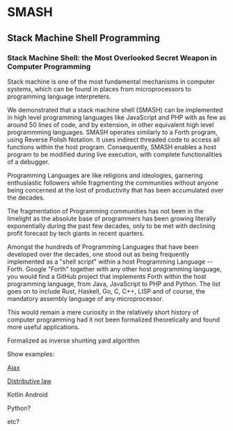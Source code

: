 # SMASH

## Stack Machine Shell Programming

### Stack Machine Shell: the Most Overlooked Secret Weapon in Computer Programming

Stack machine is one of the most fundamental mechanisms in computer systems, which can be found in places from microprocessors to programming language interpreters. 

We demonstrated that a stack machine shell (SMASH) can be implemented in high level programming languages like JavaScript and PHP with as few as around 50 lines of code, and by extension, in other equivalent high level programmming languages. SMASH operates similarly to a Forth program, using Reverse Polish Notation. It uses indirect threaded code to access all functions within the host program. Consequently, SMASH enables a host program to be modified during live execution, with complete functionalities of a debugger.

Programming Languages are like religions and ideologies, garnering enthusiastic followers while fragmenting the communities without anyone being concerned at the lost of productivity that has been accumulated over the decades. 

The fragmentation of Programming communities has not been in the limelight as the absolute base of programmers has been growing literally exponentially during the past few decades, only to be met with declining profit forecast by tech giants in recent quarters. 

Amongst the hundreds of Programming Languages that have been developed over the decades, one stood out as being frequently implemented as a "shell script" within a host Programming Language -- Forth. Google "Forth" together with any other host programming language, you would find a GitHub project that implements Forth within the host programming language, from Java, JavaScript to PHP and Python. The list goes on to include Rust, Haskell, Go, C, C++, LISP and of course, the mandatory assembly language of any microprocessor. 


This would remain a mere curiosity in the relatively short history of computer programming had it not been formalized theoretically and found more useful applications. 

Formalized as inverse shunting yard algorithm

Show examples:

[ Ajax ](http://5gl.epizy.com/nsm/fgl.html?i=3)

[ Distributive law ](http://5gl.epizy.com/var/www/html/gltf_2019/g_rpn.html)

Kotlin Android

Python?

etc?









